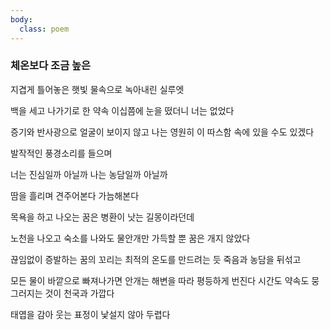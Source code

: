 ```yaml
---
body:
  class: poem
---
```


### 체온보다 조금 높은


지겹게 틀어놓은 햇빛
물속으로 녹아내린 실루엣

백을 세고 나가기로 한 약속
이십쯤에 눈을 떴더니 너는 없었다

증기와 반사광으로 얼굴이 보이지 않고
나는 영원히 이 따스함 속에 있을 수도 있겠다

발작적인 풍경소리를 들으며

너는 진심일까 아닐까
나는 농담일까 아닐까

땀을 흘리며 견주어본다
가늠해본다

목욕을 하고 나오는 꿈은
병환이 낫는 길몽이라던데

노천을 나오고 숙소를 나와도
물안개만 가득할 뿐 꿈은 개지 않았다

끊임없이 증발하는 꿈의 꼬리는
최적의 온도를 만드려는 듯
죽음과 농담을 뒤섞고 

모든 물이 바깥으로 빠져나가면
안개는 해변을 따라 평등하게 번진다
시간도 약속도 뭉그러지는 것이 천국과 가깝다

태엽을 감아 웃는 표정이 낯설지 않아 두렵다
